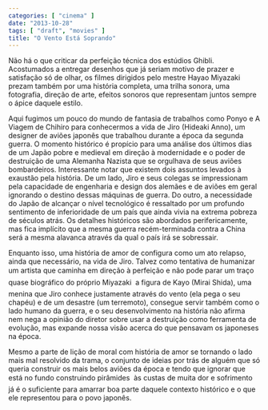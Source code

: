 ```yaml
---
categories: [ "cinema" ]
date: "2013-10-28"
tags: [ "draft", "movies" ]
title: "O Vento Está Soprando"
---
```

Não há o que criticar da perfeição técnica dos estúdios
Ghibli. Acostumados a entregar desenhos que já seriam motivo de prazer
e satisfação só de olhar, os filmes dirigidos pelo mestre Hayao
Miyazaki prezam também por uma história completa, uma trilha sonora,
uma fotografia, direção de arte, efeitos sonoros que representam juntos
sempre o ápice daquele estilo.

Aqui fugimos um pouco do mundo de fantasia de trabalhos como Ponyo e
A Viagem de Chihiro para conhecermos a vida de Jiro (Hideaki Anno),
um designer de aviões japonês que trabalhou durante a época da
segunda guerra. O momento histórico é propício para uma análise dos
últimos dias de um Japão pobre e medieval em direção à modernidade
e o poder de destruição de uma Alemanha Nazista que se orgulhava de
seus aviões bombardeiros. Interessante notar que existem dois assuntos
levados à exaustão pela história. De um lado, Jiro e seus colegas
se impressionam pela capacidade de engenharia e design dos alemães e
de aviões em geral ignorando o destino dessas máquinas de guerra. Do
outro, a necessidade do Japão de alcançar o nível tecnológico é
ressaltado por um profundo sentimento de inferioridade de um país que
ainda vivia na extrema pobreza de séculos atrás. Os detalhes históricos
são abordados perifericamente, mas fica implícito que a mesma guerra
recém-terminada contra a China será a mesma alavanca através da qual
o país irá se sobressair.

Enquanto isso, uma história de amor de configura como um ato relapso,
ainda que necessário, na vida de Jiro. Talvez como tentativa de humanizar
um artista que caminha em direção à perfeição e não pode parar
 um traço quase biográfico do próprio Miyazaki  a figura de Kayo
(Mirai Shida), uma menina que Jiro conhece justamente através do vento
(ela pega o seu chapéu) e de um desastre (um terremoto), consegue
servir também como o lado humano da guerra, e o seu desenvolvimento
na história não afirma nem nega a opinião do diretor sobre usar a
destruição como ferramenta de evolução, mas expande nossa visão
acerca do que pensavam os japoneses na época.

Mesmo a parte de lição de moral com história de amor se tornando
o lado mais mal resolvido da trama, o conjunto de ideias por trás de
alguém que só queria construir os mais belos aviões da época e tendo
que ignorar que está no fundo construindo pirâmides  às custas de
muita dor e sofrimento  já é o suficiente para amarrar boa parte
daquele contexto histórico e o que ele representou para o povo japonês.

